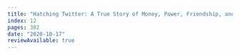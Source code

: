 ```yaml
---
title: "Hatching Twitter: A True Story of Money, Power, Friendship, and Betrayal by Nick Bilton"
index: 12
pages: 302
date: "2020-10-17"
reviewAvailable: true
---
```


